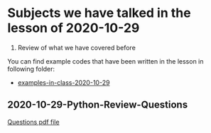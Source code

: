 # Subjects we have talked in the lesson of 2020-10-29

1. Review of what we have covered before



You can find example codes that have been written in the lesson in following folder:
 - [examples-in-class-2020-10-29](examples-in-class-2020-10-29)


## 2020-10-29-Python-Review-Questions

[Questions pdf file](homeworks/2020-10-29-Python-Review-Questions.pdf)
